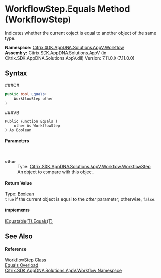 # WorkflowStep.Equals Method (WorkflowStep)
 

Indicates whether the current object is equal to another object of the same type.

**Namespace:**&nbsp;<a href="N_Citrix_SDK_AppDNA_Solutions_AppV_Workflow">Citrix.SDK.AppDNA.Solutions.AppV.Workflow</a><br />**Assembly:**&nbsp;Citrix.SDK.AppDNA.Solutions.AppV (in Citrix.SDK.AppDNA.Solutions.AppV.dll) Version: 7.11.0.0 (7.11.0.0)

## Syntax

###C#
```csharp
public bool Equals(
	WorkflowStep other
)
```

###VB
```vbnet
Public Function Equals ( 
	other As WorkflowStep
) As Boolean
```


#### Parameters
&nbsp;<dl><dt>other</dt><dd>Type: <a href="T_Citrix_SDK_AppDNA_Solutions_AppV_Workflow_WorkflowStep">Citrix.SDK.AppDNA.Solutions.AppV.Workflow.WorkflowStep</a><br />An object to compare with this object.</dd></dl>

#### Return Value
Type: <a href="http://msdn2.microsoft.com/en-us/library/a28wyd50" target="_blank">Boolean</a><br />`true` if the current object is equal to the *other* parameter; otherwise, `false`.

#### Implements
<a href="http://msdn2.microsoft.com/en-us/library/ms131190" target="_blank">IEquatable(T).Equals(T)</a><br />

## See Also


#### Reference
<a href="T_Citrix_SDK_AppDNA_Solutions_AppV_Workflow_WorkflowStep">WorkflowStep Class</a><br /><a href="Overload_Citrix_SDK_AppDNA_Solutions_AppV_Workflow_WorkflowStep_Equals">Equals Overload</a><br /><a href="N_Citrix_SDK_AppDNA_Solutions_AppV_Workflow">Citrix.SDK.AppDNA.Solutions.AppV.Workflow Namespace</a><br />